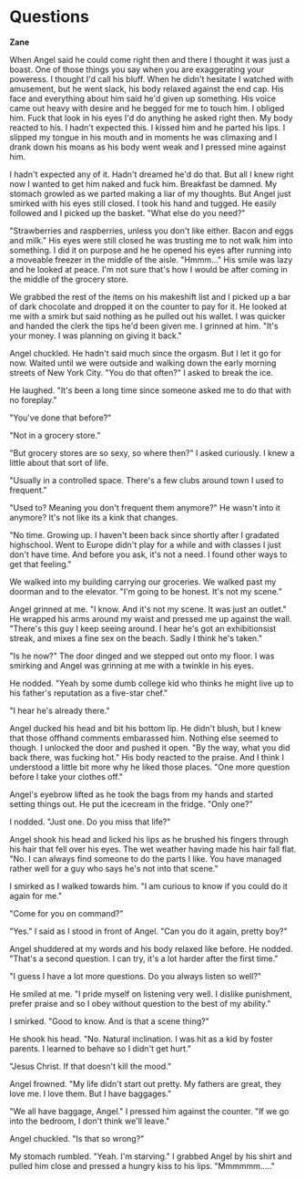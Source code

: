 # Questions

**Zane**

When Angel said he could come right then and there I thought it was just a boast.  One of those things you say when you are exaggerating your poweress.  I thought I'd call his bluff.  When he didn't hesitate I watched with amusement, but he went slack, his body relaxed against the end cap.  His face and everything about him said he'd given up something.  His voice came out heavy with desire and he begged for me to touch him.  I obliged him.  Fuck that look in his eyes I'd do anything he asked right then.  My body reacted to his.  I hadn't expected this.  I kissed him and he parted his lips.  I slipped my tongue in his mouth and in moments he was climaxing and I drank down his moans as his body went weak and I pressed mine against him.

I hadn't expected any of it.  Hadn't dreamed he'd do that.  But all I knew right now I wanted to get him naked and fuck him.  Breakfast be damned.   My stomach growled as we parted making a liar of my thoughts.  But Angel just smirked with his eyes still closed.  I took his hand and tugged.  He easily followed and  I picked up the basket.  "What else do you need?"

"Strawberries and raspberries, unless you don't like either.  Bacon and eggs and milk."  His eyes were still closed he was trusting me to not walk him into something.  I did it on purpose and he he opened his eyes after running into a moveable freezer in the middle of the aisle.  "Hmmm..."  His smile was lazy and he looked at peace.  I'm not sure that's how I would be after coming in the middle of the grocery store.

We grabbed the rest of the items on his makeshift list and I picked up a bar of dark chocolate and dropped it on the counter to pay for it.  He looked at me with a smirk but said nothing as he pulled out his wallet.  I was quicker and handed the clerk the tips he'd been given me. I grinned at him.  "It's your money.  I was planning on giving it back."

Angel chuckled.  He hadn't said much since the orgasm.  But I let it go for now.  Waited until we were outside and walking down the early morning streets of New York City.  "You do that often?"  I asked to break the ice.

He laughed.  "It's been a long time since someone asked me to do that with no foreplay."

"You've done that before?"

"Not in a grocery store."

"But grocery stores are so sexy, so where then?"  I asked curiously. I knew a little about that sort of life.

"Usually in a controlled space.  There's a few clubs around town I used to frequent."

"Used to?  Meaning you don't frequent them anymore?"  He wasn't into it anymore?  It's not like its a kink that changes.

"No time.  Growing up.  I haven't been back since shortly after I gradated highschool.  Went to Europe didn't play for a while and with classes I just don't have time.  And before you ask, it's not a need.  I found other ways to get that feeling."

We walked into my building carrying our groceries.  We walked past my doorman and to the elevator.  "I'm going to be honest.  It's not my scene."

Angel grinned at me.  "I know.  And it's not my scene.  It was just an outlet."  He wrapped his arms around my waist and pressed me up against the wall.  "There's this guy I keep seeing around.  I hear he's got an exhibitionsist streak, and mixes a fine sex on the beach.  Sadly I think he's taken."

"Is he now?"  The door dinged and we stepped out onto my floor.  I was smirking and Angel was grinning at me with a twinkle in his eyes.

He nodded.  "Yeah by some dumb college kid who thinks he might live up to his father's reputation as a five-star chef."

"I hear he's already there."

Angel ducked his head and bit his bottom lip.  He didn't blush, but I knew that those offhand comments embarassed him.  Nothing else seemed to though.  I unlocked the door and pushed it open.  "By the way, what you did back there, was fucking hot."  His body reacted to the praise.  And I think I understood a little bit more why he liked those places.  "One more question before I take your clothes off."

Angel's eyebrow lifted as he took the bags from my hands and started setting things out.  He put the icecream in the fridge.  "Only one?"

I nodded.  "Just one.  Do you miss that life?"

Angel shook his head and licked his lips as he brushed his fingers through his hair that fell over his eyes.  The wet weather having made his hair fall flat.  "No.  I can always find someone to do the parts I like.  You have managed rather well for a guy who says he's not into that scene."

I smirked as I walked towards him.  "I am curious to know if you could do it again for me."

"Come for you on command?"

"Yes."  I said as I stood in front of Angel.  "Can you do it again, pretty boy?"

Angel shuddered at my words and his body relaxed like before.  He nodded.  "That's a second question. I can try, it's a lot harder after the first time."

"I guess I have a lot more questions.   Do you always listen so well?"

He smiled at me.  "I pride myself on listening very well.  I dislike punishment, prefer praise and so I obey without question to the best of my ability."

I smirked.  "Good to know.  And is that a scene thing?"

He shook his head.  "No.  Natural inclination.  I was hit as a kid by foster parents.  I learned to behave so I didn't get hurt."

"Jesus Christ.  If that doesn't kill the mood."

Angel frowned.  "My life didn't start out pretty.  My fathers are great, they love me.  I love them.  But I have baggages."

"We all have baggage, Angel."  I pressed him against the counter.  "If we go into the bedroom, I don't think we'll leave."

Angel chuckled.  "Is that so wrong?"

My stomach rumbled.  "Yeah.  I'm starving."  I grabbed Angel by his shirt and pulled him close and pressed a hungry kiss to his lips. "Mmmmmm....."